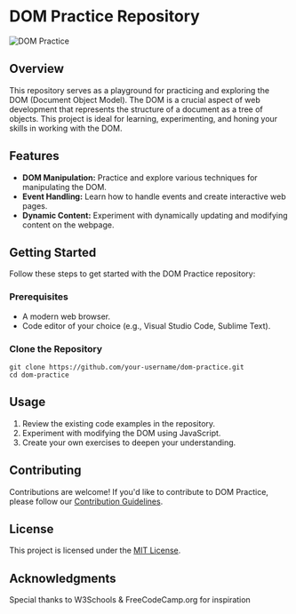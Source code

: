 <!DOCTYPE html>
<html lang="en">

<head>
    <meta charset="UTF-8">
    <meta name="viewport" content="width=device-width, initial-scale=1.0">
    <title>DOM Practice Repository</title>
</head>

<body>
    <h1>DOM Practice Repository</h1>
    <img src="https://www.freecodecamp.org/news/content/images/2021/09/Document.jpg" alt="DOM Practice">
    <h2>Overview</h2>
    <p>This repository serves as a playground for practicing and exploring the DOM (Document Object Model). The DOM is a crucial aspect of web development that represents the structure of a document as a tree of objects. This project is ideal for learning, experimenting, and honing your skills in working with the DOM.</p>
    <h2>Features</h2>
    <ul>
        <li><strong>DOM Manipulation:</strong> Practice and explore various techniques for manipulating the DOM.</li>
        <li><strong>Event Handling:</strong> Learn how to handle events and create interactive web pages.</li>
        <li><strong>Dynamic Content:</strong> Experiment with dynamically updating and modifying content on the webpage.</li>
    </ul>
    <h2>Getting Started</h2>
    <p>Follow these steps to get started with the DOM Practice repository:</p>
    <h3>Prerequisites</h3>
    <ul>
        <li>A modern web browser.</li>
        <li>Code editor of your choice (e.g., Visual Studio Code, Sublime Text).</li>
    </ul>
    <h3>Clone the Repository</h3>
    <pre><code>git clone https://github.com/your-username/dom-practice.git
cd dom-practice</code></pre>
    <h2>Usage</h2>
    <ol>
        <li>Review the existing code examples in the repository.</li>
        <li>Experiment with modifying the DOM using JavaScript.</li>
        <li>Create your own exercises to deepen your understanding.</li>
    </ol>
    <h2>Contributing</h2>
    <p>Contributions are welcome! If you'd like to contribute to DOM Practice, please follow our <a href="CONTRIBUTING.md">Contribution Guidelines</a>.</p>
    <h2>License</h2>
    <p>This project is licensed under the <a href="LICENSE">MIT License</a>.</p>
    <h2>Acknowledgments</h2>
    <p>Special thanks to W3Schools & FreeCodeCamp.org for inspiration </p>

</body>

</html>
